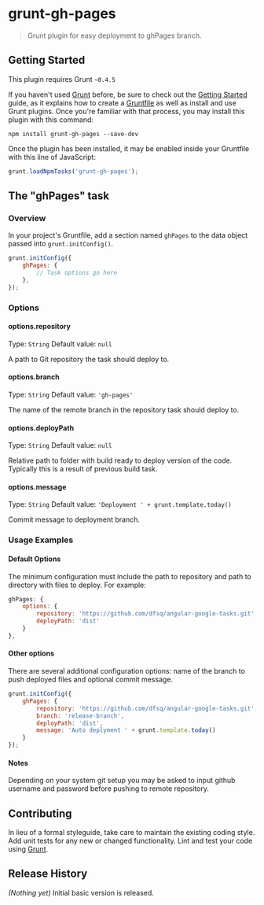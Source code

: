 # grunt-gh-pages

> Grunt plugin for easy deployment to ghPages branch.

## Getting Started
This plugin requires Grunt `~0.4.5`

If you haven't used [Grunt](http://gruntjs.com/) before, be sure to check out the [Getting Started](http://gruntjs.com/getting-started) guide, as it explains how to create a [Gruntfile](http://gruntjs.com/sample-gruntfile) as well as install and use Grunt plugins. Once you're familiar with that process, you may install this plugin with this command:

```shell
npm install grunt-gh-pages --save-dev
```

Once the plugin has been installed, it may be enabled inside your Gruntfile with this line of JavaScript:

```js
grunt.loadNpmTasks('grunt-gh-pages');
```

## The "ghPages" task

### Overview
In your project's Gruntfile, add a section named `ghPages` to the data object passed into `grunt.initConfig()`.

```js
grunt.initConfig({
    ghPages: {
        // Task options go here
    },
});
```

### Options

#### options.repository
Type: `String`
Default value: `null`

A path to Git repository the task should deploy to.

#### options.branch
Type: `String`
Default value: `'gh-pages'`

The name of the remote branch in the repository task should deploy to.

#### options.deployPath
Type: `String`
Default value: `null`

Relative path to folder with build ready to deploy version of the code. Typically this is a result of previous build task.

#### options.message
Type: `String`
Default value: `'Deployment ' + grunt.template.today()`

Commit message to deployment branch.

### Usage Examples

#### Default Options
The minimum configuration must include the path to repository and path to directory with files to deploy. For example:

```js
ghPages: {
	options: {
		repository: 'https://github.com/dfsq/angular-google-tasks.git',
		deployPath: 'dist'
	}
},
```

#### Other options
There are several additional configuration options: name of the branch to push deployed files and optional commit message.

```js
grunt.initConfig({
    ghPages: {
    	repository: 'https://github.com/dfsq/angular-google-tasks.git',
    	branch: 'release-branch',
    	deployPath: 'dist',
    	message: 'Auto deplyment ' + grunt.template.today()
    }
});
```

#### Notes
Depending on your system git setup you may be asked to input github username and password before pushing to remote repository.

## Contributing
In lieu of a formal styleguide, take care to maintain the existing coding style. Add unit tests for any new or changed functionality. Lint and test your code using [Grunt](http://gruntjs.com/).

## Release History
_(Nothing yet)_ Initial basic version is released.